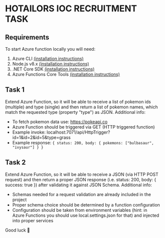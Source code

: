 # HOTAILORS IOC RECRUITMENT TASK

## Requirements
To start Azure function locally you will need:
1. Azure CLI [(installation instructions)](https://docs.microsoft.com/en-us/cli/azure/install-azure-cli-apt?view=azure-cli-latest)
2. Node.js v8.x [(installation instructions)](https://github.com/nodesource/distributions/blob/master/README.md)
3. .NET Core SDK [(installation instructions)](https://dotnet.microsoft.com/download/linux-package-manager/ubuntu18-04/sdk-2.1.300)
4. Azure Functions Core Tools [(installation instructions)](https://github.com/Azure/azure-functions-core-tools#linux)


## Task 1
Extend Azure Function, so it will be able to receive a list of pokemon ids (multiple) and type (single) and then return a list of pokemon names, which match the requested type (property "type") as JSON.
Additional info:
  * To fetch pokemon data use: https://pokeapi.co
  * Azure Function should be triggered via GET (HTTP triggered function)
  * Example invoke: localhost:7071/api/HttpTrigger?id=1&id=2&id=5&type=grass
  * Example response: 
        ``{ status: 200, body: { pokemons: ["bulbasaur", "ivysaur"] } }``
       


## Task 2

Extend Azure Function, so it will be able to receive a JSON (via HTTP POST request) and then return a proper JSON response (i.e. status: 200, body: { success: true }) after validating it against JSON Schema.
Additional info:
   * Schemas needed for a request validation are already included in the project
   * Proper schema choice should be determined by a function configuration
   * Configuration should be taken from environment variables (hint: in Azure Functions you should use local.settings.json for that) and injected into proper services
   
Good luck :slightly_smiling_face:
